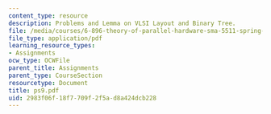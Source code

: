 ```yaml
---
content_type: resource
description: Problems and Lemma on VLSI Layout and Binary Tree.
file: /media/courses/6-896-theory-of-parallel-hardware-sma-5511-spring-2004/2983f06f18f7709f2f5ad8a424dcb228_ps9.pdf
file_type: application/pdf
learning_resource_types:
- Assignments
ocw_type: OCWFile
parent_title: Assignments
parent_type: CourseSection
resourcetype: Document
title: ps9.pdf
uid: 2983f06f-18f7-709f-2f5a-d8a424dcb228
---
```

